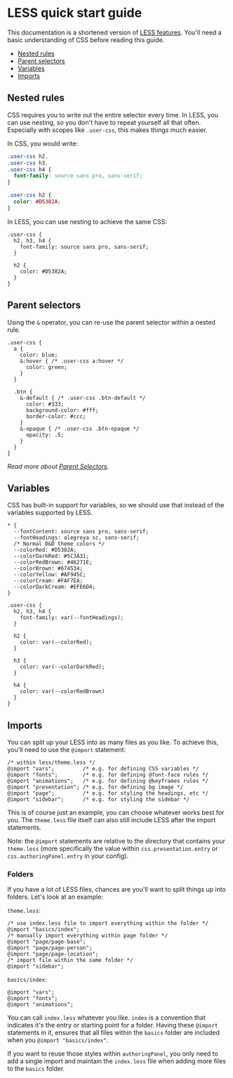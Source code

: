 # LESS quick start guide

This documentation is a shortened version of [LESS features](https://lesscss.org/features/). You'll need a basic understanding of CSS before reading this guide.

- [Nested rules](#nested-rules)
- [Parent selectors](#parent-selectors)
- [Variables](#variables)
- [Imports](#imports)

## Nested rules

CSS requires you to write out the entire selector every time. In LESS, you can use nesting, so you don't have to repeat yourself all that often. Especially with scopes like `.user-css`, this makes things much easier.

In CSS, you would write:
```css
.user-css h2,
.user-css h3,
.user-css h4 {
  font-family: source sans pro, sans-serif;
}

.user-css h2 {
  color: #D5382A;
}
```

In LESS, you can use nesting to achieve the same CSS:
```less
.user-css {
  h2, h3, h4 {
    font-family: source sans pro, sans-serif;
  }

  h2 {
    color: #D5382A;
  }
}
```

## Parent selectors

Using the `&` operator, you can re-use the parent selector within a nested rule. 

```less
.user-css {
  a {
    color: blue;
    &:hover { /* .user-css a:hover */
      color: green;
    }
  }
  
  .btn {
    &-default { /* .user-css .btn-default */
      color: #333;
      background-color: #fff;
      border-color: #ccc;
    }
    &-opaque { /* .user-css .btn-opaque */
      opacity: .5;
    }
  }
}
```

_Read more about [Parent Selectors](https://lesscss.org/features/#parent-selectors-feature)._

## Variables

CSS has built-in support for variables, so we should use that instead of the variables supported by LESS.

```less
* {
  --fontContent: source sans pro, sans-serif;
  --fontHeadings: alegreya sc, sans-serif;
  /* Normal D&D theme colors */
  --colorRed: #D5382A;
  --colorDarkRed: #5C3A31;
  --colorRedBrown: #46271E;
  --colorBrown: #674534;
  --colorYellow: #AF945C;
  --colorCream: #FAF7EA;
  --colorDarkCream: #EFE6D4;
}

.user-css {
  h2, h3, h4 {
    font-family: var(--fontHeadings);
  }
  
  h2 {
    color: var(--colorRed);
  }
  
  h3 {
    color: var(--colorDarkRed);
  }
  
  h4 {
    color: var(--colorRedBrown)
  }
}
```

## Imports

You can split up your LESS into as many files as you like. To achieve this, you'll need to use the `@import` statement:

```less
/* within less/theme.less */
@import "vars";         /* e.g. for defining CSS variables */
@import "fonts";        /* e.g. for defining @font-face rules */
@import "animations";   /* e.g. for defining @keyframes rules */
@import "presentation"; /* e.g. for defining bg image */
@import "page";         /* e.g. for styling the headings, etc */ 
@import "sidebar";      /* e.g. for styling the sidebar */
```

This is of course just an example, you can choose whatever works best for you. The `theme.less` file itself can also still include LESS after the import statements.

Note: the `@import` statements are relative to the directory that contains your `theme.less` (more specifically the value within `css.presentation.entry` or `css.authoringPanel.entry` in your config).

### Folders

If you have a lot of LESS files, chances are you'll want to split things up into folders. Let's look at an example:

`theme.less`:
```less
/* use index.less file to import everything within the folder */
@import "basics/index";
/* manually import everything within page folder */
@import "page/page-base";
@import "page/page-person";
@import "page/page-location";
/* import file within the same folder */
@import "sidebar";
```

`basics/index`:
```less
@import "vars";
@import "fonts";
@import "animations";
```

You can call `index.less` whatever you like. `index` is a convention that indicates it's the entry or starting point for a folder. Having these `@import` statements in it, ensures that all files within the `basics` folder are included when you `@import "basics/index"`.

If you want to reuse those styles within `authoringPanel`, you only need to add a single import and maintain the `index.less` file when adding more files to the `basics` folder.
